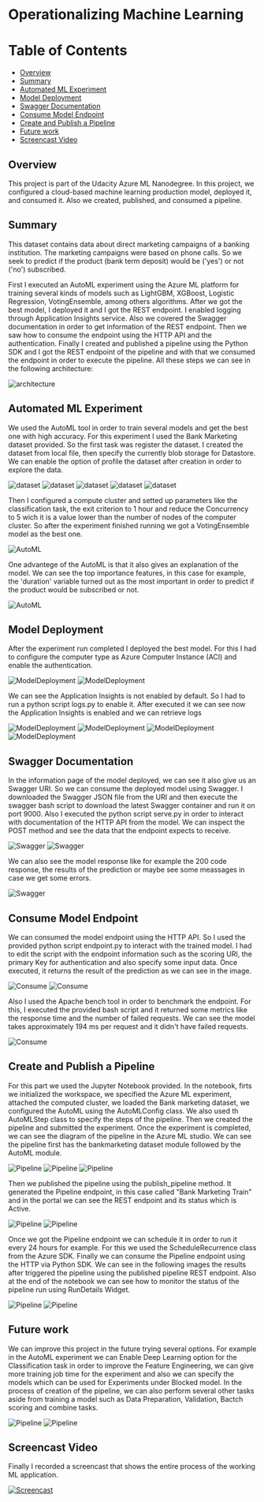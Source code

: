 # Operationalizing Machine Learning

Table of Contents
=================
  * [Overview](#overview)
  * [Summary](#summary)
  * [Automated ML Experiment](#automated-ml-experiment)
  * [Model Deployment](#model-deployment)
  * [Swagger Documentation](#swagger-documentation)
  * [Consume Model Endpoint](#consume-model-endpoint)
  * [Create and Publish a Pipeline](#create-and-publish-a-pipeline)
  * [Future work](#future-work)
  * [Screencast Video](#screencast-video)


## Overview
This project is part of the Udacity Azure ML Nanodegree.
In this project, we configured a cloud-based machine learning production model, deployed it, and consumed it. Also we created, published, and consumed a pipeline.

## Summary
This dataset contains data about direct marketing campaigns of a banking institution. The marketing campaigns were based on phone calls. So we seek to predict if the product (bank term deposit) would be ('yes') or not ('no') subscribed.

First I executed an AutoML experiment using the Azure ML platform for training several kinds of models such as LightGBM, XGBoost, Logistic Regression, VotingEnsemble, among others algorithms. After we got the best model, I deployed it and I got the REST endpoint. I enabled logging through Application Insights service. Also we covered the Swagger documentation in order to get information of the REST endpoint. Then we saw how to consume the endpoint using the HTTP API and the authentication. Finally I created and published a pipeline using the Python SDK and I got the REST endpoint of the pipeline and with that we consumed the endpoint in order to execute the pipeline. All these steps we can see in the following architecture:

![architecture](/image/azmle_pj2_00.jpg)

## Automated ML Experiment

We used the AutoML tool in order to train several models and get the best one with high accuracy. For this experiment I used the Bank Marketing dataset provided. So the first task was register the dataset. I created the dataset from local file, then specify the currently blob storage for Datastore. We can enable the option of profile the dataset after creation in order to explore the data.

![dataset](/image/azmle_pj2_26.jpg)
![dataset](/image/azmle_pj2_27.jpg)
![dataset](/image/azmle_pj2_28.jpg)
![dataset](/image/azmle_pj2_29.jpg)
![dataset](/image/azmle_pj2_01.jpg)

Then I configured a compute cluster and setted up parameters like the classification task, the exit criterion to 1 hour and reduce the Concurrency to 5 wich it is a value lower than the number of nodes of the computer cluster. So after the experiment finished running we got a VotingEnsemble model as the best one. 

![AutoML](/image/azmle_pj2_02.jpg)

One advantege of the AutoML is that it also gives an explanation of the model. We can see the top importance features, in this case for example, the 'duration' variable turned out as the most important in order to predict if the product would be subscribed or not.

![AutoML](/image/azmle_pj2_04.jpg)

## Model Deployment

After the experiment run completed I deployed the best model. For this I had to configure the computer type as Azure Computer Instance (ACI) and enable the authentication.

![ModelDeployment](/image/azmle_pj2_07.jpg)
![ModelDeployment](/image/azmle_pj2_08.jpg)

We can see the Application Insights is not enabled by default. So I had to run a python script logs.py to enable it. After executed it we can see now the Application Insights is enabled and we can retrieve logs

![ModelDeployment](/image/azmle_pj2_09.jpg)
![ModelDeployment](/image/azmle_pj2_10.jpg)
![ModelDeployment](/image/azmle_pj2_11.jpg)
![ModelDeployment](/image/azmle_pj2_12.jpg)

## Swagger Documentation

In the information page of the model deployed, we can see it also give us an Swagger URI. So we can consume the deployed model using Swagger. I downloaded the Swagger JSON file from the URI and then execute the swagger bash script to download the latest Swagger container and run it on port 9000. Also I executed the python script serve.py in order to interact with documentation of the HTTP API from the model. We can inspect the POST method and see the data that the endpoint expects to receive.

![Swagger](/image/azmle_pj2_13.jpg)
![Swagger](/image/azmle_pj2_14.jpg)

We can also see the model response like for example the 200 code response, the results of the prediction or maybe see some meassages in case we get some errors.

![Swagger](/image/azmle_pj2_32.jpg)

## Consume Model Endpoint

We can consumed the model endpoint using the HTTP API. So I used the provided python script endpoint.py to interact with the trained model. I had to edit the script with the endpoint information such as the scoring URI, the primary Key for authentication and also specify some input data. Once executed, it returns the result of the prediction as we can see in the image.

![Consume](/image/azmle_pj2_15.jpg)
![Consume](/image/azmle_pj2_16.jpg)

Also I used the Apache bench tool in order to benchmark the endpoint. For this, I executed the provided bash script and it returned some metrics like the response time and the number of failed requests. We can see the model takes approximately 194 ms per request and it didn't have failed requests.

![Consume](/image/azmle_pj2_17.jpg)

## Create and Publish a Pipeline

For this part we used the Jupyter Notebook provided. In the notebook, firts we initialized the workspace, we specified the Azure ML experiment, attached the computed cluster, we loaded the Bank marketing dataset, we configured the AutoML using the AutoMLConfig class. We also used th AutoMLStep class to specify the steps of the pipeline. Then we created the pipeline and submitted the experiment. Once the experiment is completed, we can see the diagram of the pipeline in the Azure ML studio. We can see the pipeline first has the bankmarketing dataset module followed by the AutoML module.

![Pipeline](/image/azmle_pj2_24.jpg)
![Pipeline](/image/azmle_pj2_21.jpg)
![Pipeline](/image/azmle_pj2_18.jpg)

Then we published the pipeline using the publish_pipeline method. It generated the Pipeline endpoint, in this case called "Bank Marketing  Train" and in the portal we can see the REST endpoint and its status which is Active. 

![Pipeline](/image/azmle_pj2_19.jpg)
![Pipeline](/image/azmle_pj2_20.jpg)

Once we got the Pipeline endpoint we can schedule it in order to run it every 24 hours for example. For this we used the ScheduleRecurrence class from the Azure SDK. Finally we can consume the Pipeline endpoint using the HTTP via Python SDK. We can see in the following images the results after triggered the pipeline using the published pipeline REST endpoint. Also at the end of the notebook we can see how to monitor the status of the pipeline run using RunDetails Widget.

![Pipeline](/image/azmle_pj2_23.jpg)
![Pipeline](/image/azmle_pj2_33.jpg)

## Future work

We can improve this project in the future trying several options. For example in the AutoML experiment we can Enable Deep Learning option for the Classification task in order to improve the Feature Engineering, we can give more training job time for the experiment and also we can specify the models which can be used for Experiments under Blocked model. In the process of creation of the pipeline, we can also perform several other tasks aside from training a model such as Data Preparation, Validation, Bactch scoring and combine tasks.

![Pipeline](/image/azmle_pj2_31.jpg)
![Pipeline](/image/azmle_pj2_34.jpg)

## Screencast Video

Finally I recorded a screencast that shows the entire process of the working ML application. 

[![Screencast](https://img.youtube.com/vi/xeOwqYI7qrA/0.jpg)](https://youtu.be/xeOwqYI7qrA)
